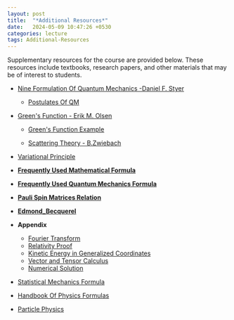 ```yaml
---
layout: post
title:  "*Additional Resources*"
date:   2024-05-09 10:47:26 +0530
categories: lecture
tags: Additional-Resources
---
```

Supplementary resources for the course are provided below. These resources include textbooks, research papers, and other materials that may be of interest to students.

- [Nine Formulation Of Quantum Mechanics -Daniel F. Styer](/SKMU/assets/pdf/None-Formulation-QM.pdf)

    - [Postulates Of QM](/SKMU/assets/pdf/QM-Postulates.pdf)

- [Green's Function - Erik M. Olsen](/SKMU/assets/pdf/Greens-Function.pdf)

    - [Green's Function Example](https://bingweb.binghamton.edu/~suzuki/Math-Physics/LN-14_Green_s_function.pdf)

    - [Scattering Theory - B.Zwiebach](/SKMU/assets/pdf/Scattering-MIT.pdf)

- [Variational Principle](/SKMU/assets/pdf/QM-Variational.pdf)

- **[Frequently Used Mathematical Formula](/SKMU/assets/pdf/Math-Formulae.pdf)**

- **[Frequently Used Quantum Mechanics Formula](/SKMU/assets/pdf/QM-Formulae.pdf)**

- **[Pauli Spin Matrices Relation](/SKMU/assets/pdf/Pauli-Dirac-Relation.pdf)**

- **[Edmond_Becquerel](/SKMU/assets/pdf/Edmond_Becquerel.pdf)**

- **Appendix**
    <!-- Fourier-Transform.pdf -->
    - [Fourier Transform](/SKMU/assets/pdf/Appendix/Fourier-Transform.pdf)
    <!-- Relativity-Proof.pdf -->
    - [Relativity Proof](/SKMU/assets/pdf/Appendix/Relativity-Proof.pdf)
    <!-- KE-Generalized-Coordinates.pdf -->
    - [Kinetic Energy in Generalized Coordinates](/SKMU/assets/pdf/Appendix/KE-Generalized-Coordinates.pdf)
    <!-- Vector-Tensor-Calculus.pdf -->
    - [Vector and Tensor Calculus](/SKMU/assets/pdf/Appendix/Vector-Tensor-Calculus.pdf)
    <!-- Numerical-Solution.pdf -->
    - [Numerical Solution](/SKMU/assets/pdf/Appendix/Numerical-Solution.pdf)


- [Statistical Mechanics Formula](/SKMU/assets/pdf/Statistical-Formulae.pdf)

- [Handbook Of Physics Formulas](/SKMU/assets/pdf/The-Cambridge-Handbook-of-Physics-Formulas.pdf)

- [Particle Physics](/SKMU/assets/pdf/Particle-Physics.pdfX)

